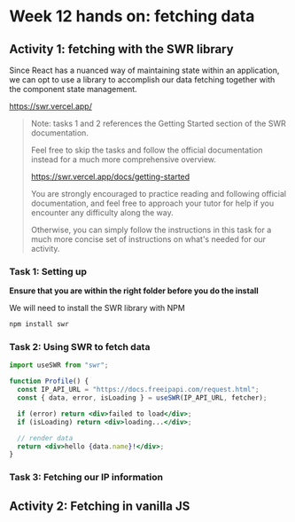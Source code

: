 # Week 12 hands on: fetching data

## Activity 1: fetching with the SWR library

Since React has a nuanced way of maintaining state within an application, we can opt to use a library to accomplish our data fetching together with the component state management.

https://swr.vercel.app/

> Note: tasks 1 and 2 references the Getting Started section of the SWR documentation.
>
> Feel free to skip the tasks and follow the official documentation instead for a much more comprehensive overview.
>
> https://swr.vercel.app/docs/getting-started
>
> You are strongly encouraged to practice reading and following official documentation, and feel free to approach your tutor for help if you encounter any difficulty along the way.
>
> Otherwise, you can simply follow the instructions in this task for a much more concise set of instructions on what's needed for our activity.

### Task 1: Setting up

**Ensure that you are within the right folder before you do the install**

We will need to install the SWR library with NPM

```bash
npm install swr
```

### Task 2: Using SWR to fetch data

```jsx
import useSWR from "swr";

function Profile() {
  const IP_API_URL = "https://docs.freeipapi.com/request.html";
  const { data, error, isLoading } = useSWR(IP_API_URL, fetcher);

  if (error) return <div>failed to load</div>;
  if (isLoading) return <div>loading...</div>;

  // render data
  return <div>hello {data.name}!</div>;
}
```

### Task 3: Fetching our IP information

## Activity 2: Fetching in vanilla JS
